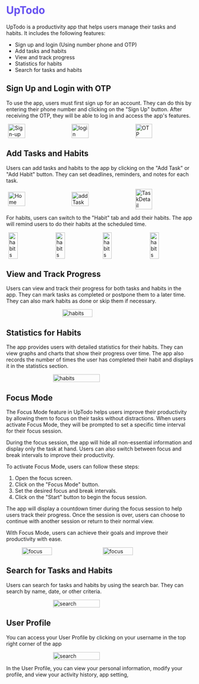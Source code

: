 # <h1 style="color:#6651f0"> UpTodo</h1>

UpTodo is a productivity app that helps users manage their tasks and habits. It includes the following features:

-   Sign up and login (Using number phone and OTP)
-   Add tasks and habits
-   View and track progress
-   Statistics for habits
-   Search for tasks and habits

## Sign Up and Login with OTP

To use the app, users must first sign up for an account. They can do this by entering their phone number and clicking on the "Sign Up" button. After receiving the OTP, they will be able to log in and access the app's features.

<div style = "display: flex; gap: 20px;  flex-wrap: wrap; justify-content: center;
    align-items: center;">
    <img src="./snapshot/up-todo/Register.jpg" alt="Sign-up" style="width:30%;"/> 
    <img src="./snapshot/up-todo/Login.jpg" alt="login" style="width:30%;"/>
     <img src="./snapshot/up-todo/OTP.jpg" alt="OTP" style="width:30%;"/>
</div>

## Add Tasks and Habits

Users can add tasks and habits to the app by clicking on the "Add Task" or "Add Habit" button. They can set deadlines, reminders, and notes for each task.

<div style = "display: flex; gap: 20px;  flex-wrap: wrap;justify-content: center;
    align-items: center;">
    <img src="./snapshot/up-todo/Home.jpg" alt="Home" style="width:30%;"/> 
    <img src="./snapshot/up-todo/addTask.jpg" alt="addTask" style="width:30%;"/>
    <img src="./snapshot/up-todo/TaskDetail.jpg" alt="TaskDetail" style="width:30%;"/>
</div>

For habits, users can switch to the "Habit" tab and add their habits. The app will remind users to do their habits at the scheduled time.

<div style = "display: flex; gap: 16px;  flex-wrap: wrap;justify-content: center;
    align-items: center;">
    <img src="./snapshot/up-todo/Habits.jpg" alt="habits" style="width:22%;"/> 
    <img src="./snapshot/up-todo/Habit2.jpg" alt="habits" style="width:22%;"/>
    <img src="./snapshot/up-todo/Habit.jpg" alt="habits" style="width:22%;"/>
     <img src="./snapshot/up-todo/Habit3.jpg" alt="habits" style="width:22%;"/>
</div>

## View and Track Progress

Users can view and track their progress for both tasks and habits in the app. They can mark tasks as completed or postpone them to a later time. They can also mark habits as done or skip them if necessary.

<div style = "display: flex; gap: 16px;  flex-wrap: wrap;justify-content: center;
    align-items: center;">
     <img src="./snapshot/up-todo/Home.jpg" alt="habits" style="width:40%;"/>
</div>

## Statistics for Habits

The app provides users with detailed statistics for their habits. They can view graphs and charts that show their progress over time. The app also records the number of times the user has completed their habit and displays it in the statistics section.

<div style = "display: flex; gap: 16px;  flex-wrap: wrap;justify-content: center;
    align-items: center;">
     <img src="./snapshot/up-todo/Analytics.jpg" alt="habits" style="width:50%;"/>
</div>

## Focus Mode

The Focus Mode feature in UpTodo helps users improve their productivity by allowing them to focus on their tasks without distractions. When users activate Focus Mode, they will be prompted to set a specific time interval for their focus session.

During the focus session, the app will hide all non-essential information and display only the task at hand. Users can also switch between focus and break intervals to improve their productivity.

To activate Focus Mode, users can follow these steps:

1. Open the focus screen.
2. Click on the "Focus Mode" button.
3. Set the desired focus and break intervals.
4. Click on the "Start" button to begin the focus session.

The app will display a countdown timer during the focus session to help users track their progress. Once the session is over, users can choose to continue with another session or return to their normal view.

With Focus Mode, users can achieve their goals and improve their productivity with ease.

<div style = "display:flex; gap: 16px;  flex-wrap: wrap;justify-content: center;
    align-items: center;">
     <img src="./snapshot/up-todo/Focus.jpg" alt="focus" style="width:40%;"/>
     <img src="./snapshot/up-todo/focus2.jpg" alt="focus" style="width:40%;"/>
</div>

## Search for Tasks and Habits

Users can search for tasks and habits by using the search bar. They can search by name, date, or other criteria.

<div style = "display: flex; gap: 16px;  flex-wrap: wrap;justify-content: center;
    align-items: center;">
     <img src="./snapshot/up-todo/Search.jpg" alt="search" style="width:50%;"/>
</div>

## User Profile

You can access your User Profile by clicking on your username in the top right corner of the app

<div style = "display: flex; gap: 16px;  flex-wrap: wrap;justify-content: center;
    align-items: center;">
     <img src="./snapshot/up-todo/Profile.jpg" alt="search" style="width:50%;"/>
</div>

In the User Profile, you can view your personal information, modify your profile, and view your activity history, app setting,
